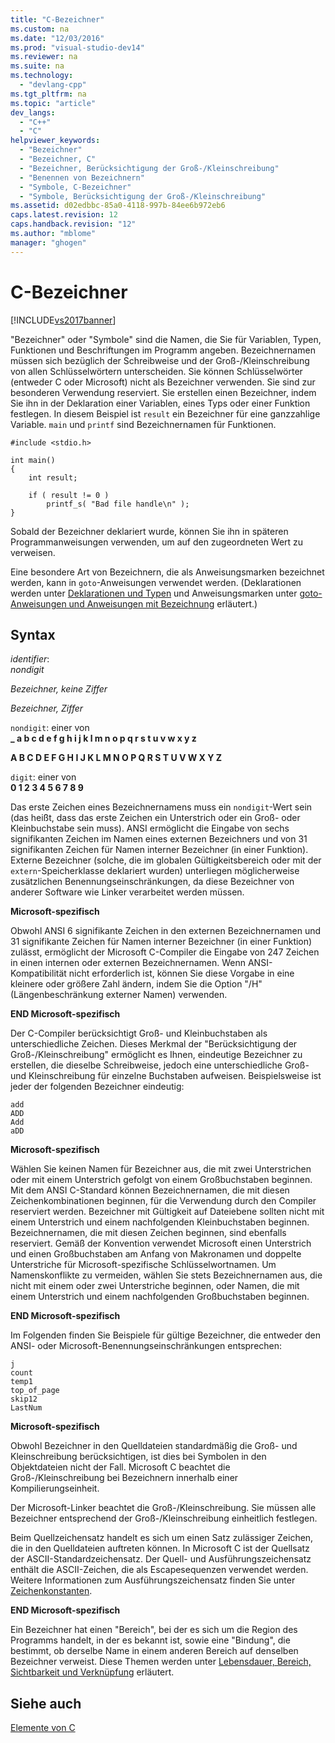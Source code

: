 ```yaml
---
title: "C-Bezeichner"
ms.custom: na
ms.date: "12/03/2016"
ms.prod: "visual-studio-dev14"
ms.reviewer: na
ms.suite: na
ms.technology: 
  - "devlang-cpp"
ms.tgt_pltfrm: na
ms.topic: "article"
dev_langs: 
  - "C++"
  - "C"
helpviewer_keywords: 
  - "Bezeichner"
  - "Bezeichner, C"
  - "Bezeichner, Berücksichtigung der Groß-/Kleinschreibung"
  - "Benennen von Bezeichnern"
  - "Symbole, C-Bezeichner"
  - "Symbole, Berücksichtigung der Groß-/Kleinschreibung"
ms.assetid: d02edbbc-85a0-4118-997b-84ee6b972eb6
caps.latest.revision: 12
caps.handback.revision: "12"
ms.author: "mblome"
manager: "ghogen"
---
```

# C-Bezeichner
[!INCLUDE[vs2017banner](../assembler/inline/includes/vs2017banner.md)]

"Bezeichner" oder "Symbole" sind die Namen, die Sie für Variablen, Typen, Funktionen und Beschriftungen im Programm angeben.  Bezeichnernamen müssen sich bezüglich der Schreibweise und der Groß\-\/Kleinschreibung von allen Schlüsselwörtern unterscheiden.  Sie können Schlüsselwörter \(entweder C oder Microsoft\) nicht als Bezeichner verwenden. Sie sind zur besonderen Verwendung reserviert.  Sie erstellen einen Bezeichner, indem Sie ihn in der Deklaration einer Variablen, eines Typs oder einer Funktion festlegen.  In diesem Beispiel ist `result` ein Bezeichner für eine ganzzahlige Variable. `main` und `printf` sind Bezeichnernamen für Funktionen.  
  
```  
#include <stdio.h>  
  
int main()  
{  
    int result;  
  
    if ( result != 0 )  
        printf_s( "Bad file handle\n" );  
}  
```  
  
 Sobald der Bezeichner deklariert wurde, können Sie ihn in späteren Programmanweisungen verwenden, um auf den zugeordneten Wert zu verweisen.  
  
 Eine besondere Art von Bezeichnern, die als Anweisungsmarken bezeichnet werden, kann in `goto`\-Anweisungen verwendet werden. \(Deklarationen werden unter [Deklarationen und Typen](../c-language/declarations-and-types.md) und Anweisungsmarken unter [goto\-Anweisungen und Anweisungen mit Bezeichnung](../c-language/goto-and-labeled-statements-c.md) erläutert.\)  
  
## Syntax  
 *identifier*:  
 *nondigit*  
  
 *Bezeichner, keine Ziffer*  
  
 *Bezeichner, Ziffer*  
  
 `nondigit`: einer von  
 **\_ a b c d e f g h i j k l m n o p q r s t u v w x y z**  
  
 **A B C D E F G H I J K L M N O P Q R S T U V W X Y Z**  
  
 `digit`: einer von  
 **0 1 2 3 4 5 6 7 8 9**  
  
 Das erste Zeichen eines Bezeichnernamens muss ein `nondigit`\-Wert sein \(das heißt, dass das erste Zeichen ein Unterstrich oder ein Groß\- oder Kleinbuchstabe sein muss\).  ANSI ermöglicht die Eingabe von sechs signifikanten Zeichen im Namen eines externen Bezeichners und von 31 signifikanten Zeichen für Namen interner Bezeichner \(in einer Funktion\).  Externe Bezeichner \(solche, die im globalen Gültigkeitsbereich oder mit der `extern`\-Speicherklasse deklariert wurden\) unterliegen möglicherweise zusätzlichen Benennungseinschränkungen, da diese Bezeichner von anderer Software wie Linker verarbeitet werden müssen.  
  
 **Microsoft\-spezifisch**  
  
 Obwohl ANSI 6 signifikante Zeichen in den externen Bezeichnernamen und 31 signifikante Zeichen für Namen interner Bezeichner \(in einer Funktion\) zulässt, ermöglicht der Microsoft C\-Compiler die Eingabe von 247 Zeichen in einen internen oder externen Bezeichnernamen.  Wenn ANSI\-Kompatibilität nicht erforderlich ist, können Sie diese Vorgabe in eine kleinere oder größere Zahl ändern, indem Sie die Option "\/H" \(Längenbeschränkung externer Namen\) verwenden.  
  
 **END Microsoft\-spezifisch**  
  
 Der C\-Compiler berücksichtigt Groß\- und Kleinbuchstaben als unterschiedliche Zeichen.  Dieses Merkmal der "Berücksichtigung der Groß\-\/Kleinschreibung" ermöglicht es Ihnen, eindeutige Bezeichner zu erstellen, die dieselbe Schreibweise, jedoch eine unterschiedliche Groß\- und Kleinschreibung für einzelne Buchstaben aufweisen.  Beispielsweise ist jeder der folgenden Bezeichner eindeutig:  
  
```  
add  
ADD  
Add  
aDD  
```  
  
 **Microsoft\-spezifisch**  
  
 Wählen Sie keinen Namen für Bezeichner aus, die mit zwei Unterstrichen oder mit einem Unterstrich gefolgt von einem Großbuchstaben beginnen.  Mit dem ANSI C\-Standard können Bezeichnernamen, die mit diesen Zeichenkombinationen beginnen, für die Verwendung durch den Compiler reserviert werden.  Bezeichner mit Gültigkeit auf Dateiebene sollten nicht mit einem Unterstrich und einem nachfolgenden Kleinbuchstaben beginnen.  Bezeichnernamen, die mit diesen Zeichen beginnen, sind ebenfalls reserviert.  Gemäß der Konvention verwendet Microsoft einen Unterstrich und einen Großbuchstaben am Anfang von Makronamen und doppelte Unterstriche für Microsoft\-spezifische Schlüsselwortnamen.  Um Namenskonflikte zu vermeiden, wählen Sie stets Bezeichnernamen aus, die nicht mit einem oder zwei Unterstriche beginnen, oder Namen, die mit einem Unterstrich und einem nachfolgenden Großbuchstaben beginnen.  
  
 **END Microsoft\-spezifisch**  
  
 Im Folgenden finden Sie Beispiele für gültige Bezeichner, die entweder den ANSI\- oder Microsoft\-Benennungseinschränkungen entsprechen:  
  
```  
j  
count  
temp1  
top_of_page  
skip12  
LastNum  
```  
  
 **Microsoft\-spezifisch**  
  
 Obwohl Bezeichner in den Quelldateien standardmäßig die Groß\- und Kleinschreibung berücksichtigen, ist dies bei Symbolen in den Objektdateien nicht der Fall.  Microsoft C beachtet die Groß\-\/Kleinschreibung bei Bezeichnern innerhalb einer Kompilierungseinheit.  
  
 Der Microsoft\-Linker beachtet die Groß\-\/Kleinschreibung.  Sie müssen alle Bezeichner entsprechend der Groß\-\/Kleinschreibung einheitlich festlegen.  
  
 Beim Quellzeichensatz handelt es sich um einen Satz zulässiger Zeichen, die in den Quelldateien auftreten können.  In Microsoft C ist der Quellsatz der ASCII\-Standardzeichensatz.  Der Quell\- und Ausführungszeichensatz enthält die ASCII\-Zeichen, die als Escapesequenzen verwendet werden.  Weitere Informationen zum Ausführungszeichensatz finden Sie unter [Zeichenkonstanten](../c-language/c-character-constants.md).  
  
 **END Microsoft\-spezifisch**  
  
 Ein Bezeichner hat einen "Bereich", bei der es sich um die Region des Programms handelt, in der es bekannt ist, sowie eine "Bindung", die bestimmt, ob derselbe Name in einem anderen Bereich auf denselben Bezeichner verweist.  Diese Themen werden unter [Lebensdauer, Bereich, Sichtbarkeit und Verknüpfung](../c-language/lifetime-scope-visibility-and-linkage.md) erläutert.  
  
## Siehe auch  
 [Elemente von C](../c-language/elements-of-c.md)